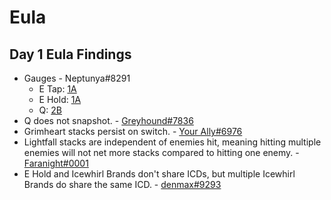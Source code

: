 # Eula

## Day 1 Eula Findings

* Gauges - Neptunya#8291
  * E Tap: [1A](https://cdn.discordapp.com/attachments/843239715515269160/844157553298243594/TapE_1A.mp4)
  * E Hold: [1A](https://cdn.discordapp.com/attachments/843239715515269160/844157530572980244/HoldE_1A.mp4)
  * Q: [2B](https://cdn.discordapp.com/attachments/843239715515269160/844157584881614858/Burst_2B.mp4)
* Q does not snapshot. - [Greyhound#7836](https://youtu.be/ZjMlW6LugdI)
* Grimheart stacks persist on switch. - [Your Ally#6976](https://youtu.be/bvc_pqn8suU)
* Lightfall stacks are independent of enemies hit, meaning hitting multiple enemies will not net more stacks compared to hitting one enemy. - [Faranight#0001](https://youtu.be/PbZMPM23hk8)
* E Hold and Icewhirl Brands don't share ICDs, but multiple Icewhirl Brands do share the same ICD. - [denmax#9293](https://cdn.discordapp.com/attachments/843239715515269160/844176624702455818/genshinimpact.exe_2021.05.18_-_19.30.31.17.mp4)

